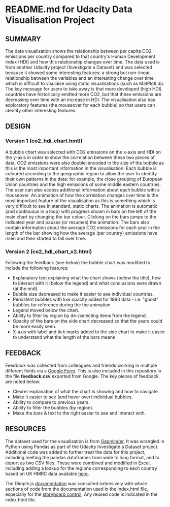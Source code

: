 # README.md for Udacity Data Visualisation Project

## SUMMARY
The data visualisation shows the relationship between per capita CO2 emissions per country compared to that country's Human Development Index (HDI) and how this relationship changes over time. The data used is from another Udacity project (Investigate a Dataset) and was selected because it showed some interesting features: a strong but non-linear relationship between the variables and an interesting change over time which is difficult to visulaise using static visualisations (such as MatPlotLib). The key message for users to take away is that more developed (high HDI) countries have historically emitted more CO2, but that these emissions are decreasing over time with an increase in HDI. The visualisation also has exploratory features (the mouseover for each bubble) so that users can identify other interesting features.

## DESIGN
### Version 1 (co2_hdi_chart.hmtl)
A bubble chart was selected with CO2 emissions on the x-axis and HDI on the y-axis in order to show the correlation between these two pieces of data. CO2 emissions were also double-encoded in the size of the bubble as this is the most important information in the visualisation. Each bubble is coloured according to the geographic region to allow the user to identify their own patterns in the data: for example, the close grouping of European Union countries and the high emissions of some middle eastern countries. The user can also access additional information about each bubble with a mouseover. An animation of how the correlation changes over time is the most important feature of the visualisation as this is something which is very difficult to see in standard, static charts. The animation is automatic (and continuous in a loop) with progress shown in bars on the left of the main chart by changing the bar colour. Clicking on the bars jumps to the indicated year and pauses (or resumes) the animation. The bars also contain information about the average CO2 emissions for each year in the length of the bar showing how the average (per country) emissions have risen and then started to fall over time.
### Version 2 (co2_hdi_chart_v2.html)
Following the feedback (see below) the bubble chart was modified to include the following features:
* Explanatory text explaining what the chart shows (below the title), how to interact with it (below the legend) and what conclusions were drawn (at the end).
* Bubble size decreased to make it easier to see individual countries.
* Persistent bubbles with low opacity added for 1990 data - i.e. "ghost" bubbles for reference during the the animation
* Legend moved below the chart.
* Ability to filter by region by de-/selecting items from the legend.
* Opacity of the bars on the side chart decreased so that the years could be more easily seen.
* X-axis with label and tick marks added to the side chart to make it easier to understand what the length of the bars means

## FEEDBACK
Feedback was collected from colleagues and friends working in multiple different fields via a [Google Form](https://docs.google.com/forms/d/1_g-Ikr2lqmJjPfR7hKHCshNXgxNZ_h-cHlfcKX0IJwY/). This is also included in this repository in the file **feedback.csv** exported from Google.
The key pieces of feedback are noted below:
* Clearer explanation of what the chart is showing and how to navigate.
* Make it easier to see (and hover over) individual bubbles.
* Ability to compare to previous years.
* Ability to filter the bubbles (by region).
* Make the bars & text to the right easier to see and interact with.

## RESOURCES
The dataset used for the visualisation is from [Gapminder](http://Gapminder.org). It was wrangled in Python using Pandas as part of the Udacity Investigate a Dataset project. Additional code was added to further treat the data for this project, including melting the pandas dataframes from wide to long format, and to export as two CSV files. These were combined and modified in Excel, including adding a lookup for the regions corresponding to each country based on UK HMRC data available [here](https://www.uktradeinfo.com/CodesAndGuides/Documents/Country_region.xls).

The Dimple.js [documentation](http://dimplejs.org) was consulted extensively with whole sections of code from the documentation used in the index.html file, especially for the [storyboard control](http://dimplejs.org/advanced_examples_viewer.html?id=advanced_storyboard_control). Any reused code is indicated in the index.html file.

